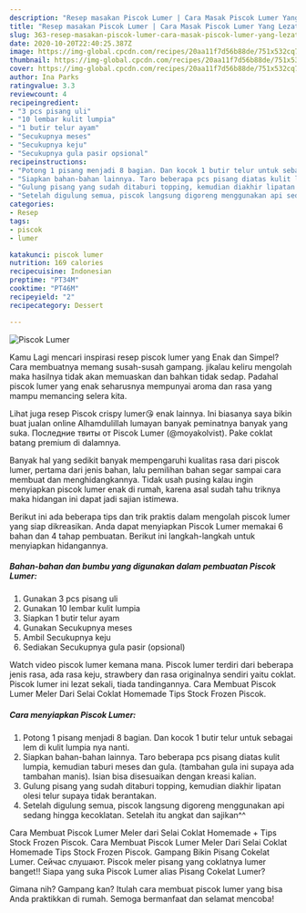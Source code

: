 ```yaml
---
description: "Resep masakan Piscok Lumer | Cara Masak Piscok Lumer Yang Lezat"
title: "Resep masakan Piscok Lumer | Cara Masak Piscok Lumer Yang Lezat"
slug: 363-resep-masakan-piscok-lumer-cara-masak-piscok-lumer-yang-lezat
date: 2020-10-20T22:40:25.387Z
image: https://img-global.cpcdn.com/recipes/20aa11f7d56b88de/751x532cq70/piscok-lumer-foto-resep-utama.jpg
thumbnail: https://img-global.cpcdn.com/recipes/20aa11f7d56b88de/751x532cq70/piscok-lumer-foto-resep-utama.jpg
cover: https://img-global.cpcdn.com/recipes/20aa11f7d56b88de/751x532cq70/piscok-lumer-foto-resep-utama.jpg
author: Ina Parks
ratingvalue: 3.3
reviewcount: 4
recipeingredient:
- "3 pcs pisang uli"
- "10 lembar kulit lumpia"
- "1 butir telur ayam"
- "Secukupnya meses"
- "Secukupnya keju"
- "Secukupnya gula pasir opsional"
recipeinstructions:
- "Potong 1 pisang menjadi 8 bagian. Dan kocok 1 butir telur untuk sebagai lem di kulit lumpia nya nanti."
- "Siapkan bahan-bahan lainnya. Taro beberapa pcs pisang diatas kulit lumpia, kemudian taburi meses dan gula. (tambahan gula ini supaya ada tambahan manis). Isian bisa disesuaikan dengan kreasi kalian."
- "Gulung pisang yang sudah ditaburi topping, kemudian diakhir lipatan olesi telur supaya tidak berantakan."
- "Setelah digulung semua, piscok langsung digoreng menggunakan api sedang hingga kecoklatan. Setelah itu angkat dan sajikan^^"
categories:
- Resep
tags:
- piscok
- lumer

katakunci: piscok lumer 
nutrition: 169 calories
recipecuisine: Indonesian
preptime: "PT34M"
cooktime: "PT46M"
recipeyield: "2"
recipecategory: Dessert

---
```



![Piscok Lumer](https://img-global.cpcdn.com/recipes/20aa11f7d56b88de/751x532cq70/piscok-lumer-foto-resep-utama.jpg)

Kamu Lagi mencari inspirasi resep piscok lumer yang Enak dan Simpel? Cara membuatnya memang susah-susah gampang. jikalau keliru mengolah maka hasilnya tidak akan memuaskan dan bahkan tidak sedap. Padahal piscok lumer yang enak seharusnya mempunyai aroma dan rasa yang mampu memancing selera kita.

Lihat juga resep Piscok crispy lumer😘 enak lainnya. Ini biasanya saya bikin buat jualan online Alhamdulillah lumayan banyak peminatnya banyak yang suka. Последние твиты от Piscok Lumer (@moyakolvist). Pake coklat batang premium di dalamnya.

Banyak hal yang sedikit banyak mempengaruhi kualitas rasa dari piscok lumer, pertama dari jenis bahan, lalu pemilihan bahan segar sampai cara membuat dan menghidangkannya. Tidak usah pusing kalau ingin menyiapkan piscok lumer enak di rumah, karena asal sudah tahu triknya maka hidangan ini dapat jadi sajian istimewa.


Berikut ini ada beberapa tips dan trik praktis dalam mengolah piscok lumer yang siap dikreasikan. Anda dapat menyiapkan Piscok Lumer memakai 6 bahan dan 4 tahap pembuatan. Berikut ini langkah-langkah untuk menyiapkan hidangannya.

<!--inarticleads1-->

##### Bahan-bahan dan bumbu yang digunakan dalam pembuatan Piscok Lumer:

1. Gunakan 3 pcs pisang uli
1. Gunakan 10 lembar kulit lumpia
1. Siapkan 1 butir telur ayam
1. Gunakan Secukupnya meses
1. Ambil Secukupnya keju
1. Sediakan Secukupnya gula pasir (opsional)


Watch video piscok lumer kemana mana. Piscok lumer terdiri dari beberapa jenis rasa, ada rasa keju, strawbery dan rasa originalnya sendiri yaitu coklat. Piscok lumer ini lezat sekali, tiada tandingannya. Cara Membuat Piscok Lumer Meler Dari Selai Coklat Homemade Tips Stock Frozen Piscok. 

<!--inarticleads2-->

##### Cara menyiapkan Piscok Lumer:

1. Potong 1 pisang menjadi 8 bagian. Dan kocok 1 butir telur untuk sebagai lem di kulit lumpia nya nanti.
1. Siapkan bahan-bahan lainnya. Taro beberapa pcs pisang diatas kulit lumpia, kemudian taburi meses dan gula. (tambahan gula ini supaya ada tambahan manis). Isian bisa disesuaikan dengan kreasi kalian.
1. Gulung pisang yang sudah ditaburi topping, kemudian diakhir lipatan olesi telur supaya tidak berantakan.
1. Setelah digulung semua, piscok langsung digoreng menggunakan api sedang hingga kecoklatan. Setelah itu angkat dan sajikan^^


Cara Membuat Piscok Lumer Meler dari Selai Coklat Homemade + Tips Stock Frozen Piscok. Cara Membuat Piscok Lumer Meler Dari Selai Coklat Homemade Tips Stock Frozen Piscok. Gampang Bikin Pisang Cokelat Lumer. Сейчас слушают. Piscok meler pisang yang coklatnya lumer banget!! Siapa yang suka Piscok Lumer alias Pisang Cokelat Lumer? 

Gimana nih? Gampang kan? Itulah cara membuat piscok lumer yang bisa Anda praktikkan di rumah. Semoga bermanfaat dan selamat mencoba!
